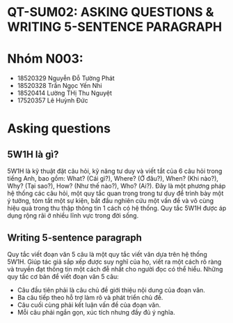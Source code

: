 # QT-SUM02: ASKING QUESTIONS & WRITING 5-SENTENCE PARAGRAPH
# Nhóm N003:

- 18520329 Nguyễn Đỗ Tường Phát
- 18520328 Trần Ngọc Yến Nhi
- 18520414 Lường THị Thu Nguyệt
- 17520357 Lê Huỳnh Đức

# Asking questions
## 5W1H là gì?
5W1H là kỹ thuật đặt câu hỏi, kỹ năng tư duy và viết tắt của 6 câu hỏi trong tiếng Anh, bao gồm: What? (Cái gì?), Where? (Ở đâu?), When? (Khi nào?), Why? (Tại sao?), How? (Như thế nào?), Who? (Ai?). Đây là một phương pháp hệ thống các câu hỏi, một quy tắc quan trọng trong tư duy để trình bày một ý tưởng, tóm tắt một sự kiện, bắt đầu nghiên cứu một vấn đề và vô cùng hiệu quả trong thu thập thông tin 1 cách có hệ thống. Quy tắc 5W1H được áp dụng rộng rãi ở nhiều lĩnh vực trong đời sống.

## Writing 5-sentence paragraph
Quy tắc viết đoạn văn 5 câu là một quy tắc viết văn dựa trên hệ thống 5W1H. Giúp tác giả sắp xếp được suy nghĩ của họ, viết ra một cách rõ ràng và truyền đạt thông tin một cách đễ nhất cho người đọc có thể hiểu. Những quy tắc cơ bản để viết đoạn văn 5 câu:

- Câu đầu tiên phải là câu chủ đề giới thiệu nội dung của đoạn văn.
- Ba câu tiếp theo hỗ trợ làm rõ và phát triển chủ đề.
- Câu cuối cùng phải kết luận vấn đề của đoạn văn.
- Mỗi câu phải ngắn gọn, xúc tích nhưng đầy đủ ý nghĩa.
